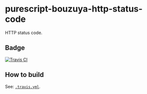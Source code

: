 # purescript-bouzuya-http-status-code

HTTP status code.

## Badge

[![Travis CI][travis-ci-badge]][travis-ci]

## How to build

See: [`.travis.yml`](.travis.yml).

[travis-ci]: https://travis-ci.org/bouzuya/purescript-bouzuya-http-status-code
[travis-ci-badge]: https://img.shields.io/travis/bouzuya/purescript-bouzuya-http-status-code.svg
